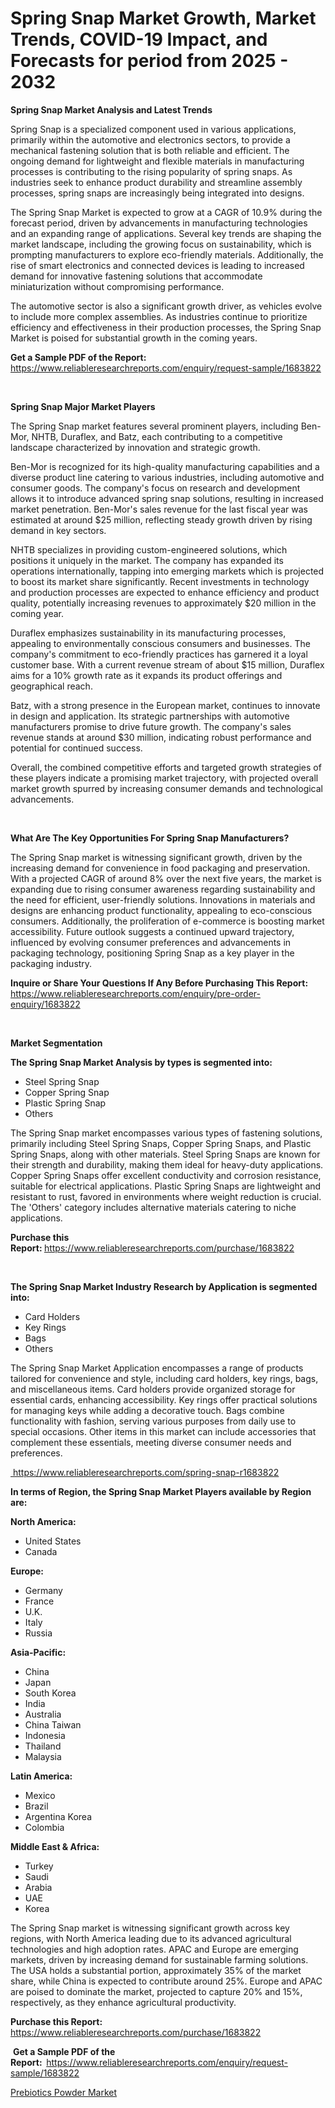 <p><h1>Spring Snap Market Growth, Market Trends, COVID-19 Impact, and Forecasts for period from 2025 - 2032</h1></p><p><strong>Spring Snap Market Analysis and Latest Trends</strong></p>
<p><p>Spring Snap is a specialized component used in various applications, primarily within the automotive and electronics sectors, to provide a mechanical fastening solution that is both reliable and efficient. The ongoing demand for lightweight and flexible materials in manufacturing processes is contributing to the rising popularity of spring snaps. As industries seek to enhance product durability and streamline assembly processes, spring snaps are increasingly being integrated into designs.</p><p>The Spring Snap Market is expected to grow at a CAGR of 10.9% during the forecast period, driven by advancements in manufacturing technologies and an expanding range of applications. Several key trends are shaping the market landscape, including the growing focus on sustainability, which is prompting manufacturers to explore eco-friendly materials. Additionally, the rise of smart electronics and connected devices is leading to increased demand for innovative fastening solutions that accommodate miniaturization without compromising performance.</p><p>The automotive sector is also a significant growth driver, as vehicles evolve to include more complex assemblies. As industries continue to prioritize efficiency and effectiveness in their production processes, the Spring Snap Market is poised for substantial growth in the coming years.</p></p>
<p><strong>Get a Sample PDF of the Report:&nbsp;</strong> <a href="https://www.reliableresearchreports.com/enquiry/request-sample/1683822?utm_campaign=3131&utm_medium=2&utm_source=Github&utm_content=ia&utm_term=26032025&utm_id=spring-snap">https://www.reliableresearchreports.com/enquiry/request-sample/1683822</a></p>
<p>&nbsp;</p>
<p><strong>Spring Snap Major Market Players</strong></p>
<p><p>The Spring Snap market features several prominent players, including Ben-Mor, NHTB, Duraflex, and Batz, each contributing to a competitive landscape characterized by innovation and strategic growth.</p><p>Ben-Mor is recognized for its high-quality manufacturing capabilities and a diverse product line catering to various industries, including automotive and consumer goods. The company's focus on research and development allows it to introduce advanced spring snap solutions, resulting in increased market penetration. Ben-Mor's sales revenue for the last fiscal year was estimated at around $25 million, reflecting steady growth driven by rising demand in key sectors.</p><p>NHTB specializes in providing custom-engineered solutions, which positions it uniquely in the market. The company has expanded its operations internationally, tapping into emerging markets which is projected to boost its market share significantly. Recent investments in technology and production processes are expected to enhance efficiency and product quality, potentially increasing revenues to approximately $20 million in the coming year.</p><p>Duraflex emphasizes sustainability in its manufacturing processes, appealing to environmentally conscious consumers and businesses. The company's commitment to eco-friendly practices has garnered it a loyal customer base. With a current revenue stream of about $15 million, Duraflex aims for a 10% growth rate as it expands its product offerings and geographical reach.</p><p>Batz, with a strong presence in the European market, continues to innovate in design and application. Its strategic partnerships with automotive manufacturers promise to drive future growth. The company's sales revenue stands at around $30 million, indicating robust performance and potential for continued success.</p><p>Overall, the combined competitive efforts and targeted growth strategies of these players indicate a promising market trajectory, with projected overall market growth spurred by increasing consumer demands and technological advancements.</p></p>
<p>&nbsp;</p>
<p><strong>What Are The Key Opportunities For Spring Snap Manufacturers?</strong></p>
<p><p>The Spring Snap market is witnessing significant growth, driven by the increasing demand for convenience in food packaging and preservation. With a projected CAGR of around 8% over the next five years, the market is expanding due to rising consumer awareness regarding sustainability and the need for efficient, user-friendly solutions. Innovations in materials and designs are enhancing product functionality, appealing to eco-conscious consumers. Additionally, the proliferation of e-commerce is boosting market accessibility. Future outlook suggests a continued upward trajectory, influenced by evolving consumer preferences and advancements in packaging technology, positioning Spring Snap as a key player in the packaging industry.</p></p>
<p><strong>Inquire or Share Your Questions If Any Before Purchasing This Report:</strong> <a href="https://www.reliableresearchreports.com/enquiry/pre-order-enquiry/1683822?utm_campaign=3131&utm_medium=2&utm_source=Github&utm_content=ia&utm_term=26032025&utm_id=spring-snap">https://www.reliableresearchreports.com/enquiry/pre-order-enquiry/1683822</a></p>
<p>&nbsp;</p>
<p><strong>Market Segmentation</strong></p>
<p><strong>The Spring Snap Market Analysis by types is segmented into:</strong></p>
<p><ul><li>Steel Spring Snap</li><li>Copper Spring Snap</li><li>Plastic Spring Snap</li><li>Others</li></ul></p>
<p><p>The Spring Snap market encompasses various types of fastening solutions, primarily including Steel Spring Snaps, Copper Spring Snaps, and Plastic Spring Snaps, along with other materials. Steel Spring Snaps are known for their strength and durability, making them ideal for heavy-duty applications. Copper Spring Snaps offer excellent conductivity and corrosion resistance, suitable for electrical applications. Plastic Spring Snaps are lightweight and resistant to rust, favored in environments where weight reduction is crucial. The 'Others' category includes alternative materials catering to niche applications.</p></p>
<p><strong>Purchase this Report:&nbsp;</strong><a href="https://www.reliableresearchreports.com/purchase/1683822?utm_campaign=3131&utm_medium=2&utm_source=Github&utm_content=ia&utm_term=26032025&utm_id=spring-snap">https://www.reliableresearchreports.com/purchase/1683822</a></p>
<p>&nbsp;</p>
<p><strong>The Spring Snap Market Industry Research by Application is segmented into:</strong></p>
<p><ul><li>Card Holders</li><li>Key Rings</li><li>Bags</li><li>Others</li></ul></p>
<p><p>The Spring Snap Market Application encompasses a range of products tailored for convenience and style, including card holders, key rings, bags, and miscellaneous items. Card holders provide organized storage for essential cards, enhancing accessibility. Key rings offer practical solutions for managing keys while adding a decorative touch. Bags combine functionality with fashion, serving various purposes from daily use to special occasions. Other items in this market can include accessories that complement these essentials, meeting diverse consumer needs and preferences.</p></p>
<p><a href="https://www.reliableresearchreports.com/spring-snap-r1683822?utm_campaign=3131&utm_medium=2&utm_source=Github&utm_content=ia&utm_term=26032025&utm_id=spring-snap">&nbsp;https://www.reliableresearchreports.com/spring-snap-r1683822</a></p>
<p><strong>In terms of Region, the Spring Snap Market Players available by Region are:</strong></p>
<p>
    <p> <strong> North America: </strong>
        <ul>
            <li>United States</li>
            <li>Canada</li>
        </ul>
        </p> 
    <p> <strong> Europe: </strong>
        <ul>
            <li>Germany</li>
            <li>France</li>
            <li>U.K.</li>
            <li>Italy</li>
            <li>Russia</li>
        </ul>
        </p> 
    <p> <strong> Asia-Pacific: </strong>
        <ul>
            <li>China</li>
            <li>Japan</li>
            <li>South Korea</li>
            <li>India</li>
            <li>Australia</li>
            <li>China Taiwan</li>
            <li>Indonesia</li>
            <li>Thailand</li>
            <li>Malaysia</li>
        </ul>
        </p> 
    <p> <strong> Latin America: </strong>
        <ul>
            <li>Mexico</li>
            <li>Brazil</li>
            <li>Argentina Korea</li>
            <li>Colombia</li>
        </ul>
        </p> 
    <p> <strong> Middle East & Africa: </strong>
        <ul>
            <li>Turkey</li>
            <li>Saudi</li>
            <li>Arabia</li>
            <li>UAE</li>
            <li>Korea</li>
        </ul>
    </p>
    </p>
<p><p>The Spring Snap market is witnessing significant growth across key regions, with North America leading due to its advanced agricultural technologies and high adoption rates. APAC and Europe are emerging markets, driven by increasing demand for sustainable farming solutions. The USA holds a substantial portion, approximately 35% of the market share, while China is expected to contribute around 25%. Europe and APAC are poised to dominate the market, projected to capture 20% and 15%, respectively, as they enhance agricultural productivity.</p></p>
<p><strong>Purchase this Report: </strong><a href="https://www.reliableresearchreports.com/purchase/1683822?utm_campaign=3131&utm_medium=2&utm_source=Github&utm_content=ia&utm_term=26032025&utm_id=spring-snap">https://www.reliableresearchreports.com/purchase/1683822</a></p>
<p>&nbsp;<strong>Get a Sample PDF of the Report:&nbsp;&nbsp;</strong><a href="https://www.reliableresearchreports.com/enquiry/request-sample/1683822?utm_campaign=3131&utm_medium=2&utm_source=Github&utm_content=ia&utm_term=26032025&utm_id=spring-snap">https://www.reliableresearchreports.com/enquiry/request-sample/1683822</a></p>
<p><strong></strong></p>
<p><p><a href="https://github.com/kaloyhboosh/Market-Research-Report-List-1/blob/main/prebiotics-powder-market.md?utm_campaign=3131&utm_medium=2&utm_source=Github&utm_content=ia&utm_term=26032025&utm_id=spring-snap">Prebiotics Powder Market</a></p></p>